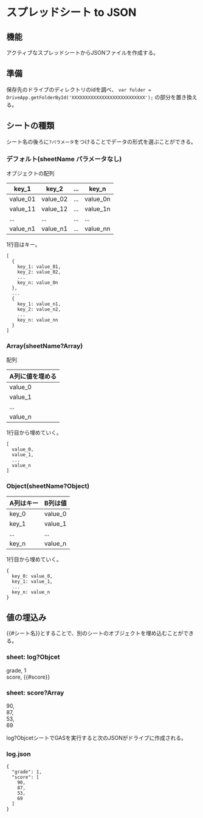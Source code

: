 # スプレッドシート to JSON

## 機能
アクティブなスプレッドシートからJSONファイルを作成する。  

## 準備
保存先のドライブのディレクトリのidを調べ、
`var folder = DriveApp.getFolderById('XXXXXXXXXXXXXXXXXXXXXXXXXXX');`
の部分を置き換える。

## シートの種類
シート名の後ろに`?パラメータ`をつけることでデータの形式を選ぶことができる。

### デフォルト(sheetName パラメータなし)
オブジェクトの配列

|key_1|key_2|...|key_n|
|---|---|---|---|
|value_01|value_02|...|value_0n|
|value_11|value_12|...|value_1n|
|...|...|...|...|
|value_n1|value_n1|...|value_nn|

1行目はキー。
```
[
  {
    key_1: value_01,
    key_2: value_02,
    ...
    key_n: value_0n
  },
  ...
  {
    key_1: value_n1,
    key_2: value_n2,
    ...
    key_n: value_nn
  }
]
```

### Array(sheetName?Array)
配列

|A列に値を埋める|
|---|
|value_0|
|value_1|
|...|
|value_n|

1行目から埋めていく。

```
[
  value_0,
  value_1,
  ...
  value_n
]
```

### Object(sheetName?Object)
|A列はキー|B列は値|
|---|---|
|key_0|value_0|
|key_1|value_1|
|...|...|
|key_n|value_n|

1行目から埋めていく。
```
{
  key_0: value_0,
  key_1: value_1,
  ...
  key_n: value_n
}
```

## 値の埋込み
{{#シート名}}とすることで、別のシートのオブジェクトを埋め込むことができる。

### sheet: log?Objcet
grade, 1  
score, {{#score}}

### sheet: score?Array
90,  
87,  
53,  
69

log?ObjcetシートでGASを実行すると次のJSONがドライブに作成される。

### log.json
```
{
  "grade": 1,
  "score": [
    90,
    87,
    53,
    69
  ]
}
```
